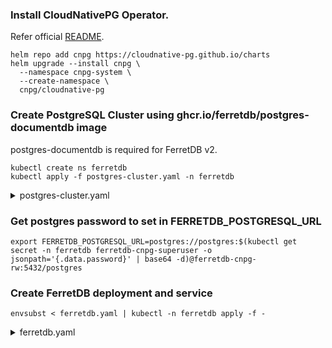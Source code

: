 ### Install CloudNativePG Operator.

Refer official [README](https://cloudnative-pg.io/charts).

```shell
helm repo add cnpg https://cloudnative-pg.github.io/charts
helm upgrade --install cnpg \
  --namespace cnpg-system \
  --create-namespace \
  cnpg/cloudnative-pg
```

### Create PostgreSQL Cluster using ghcr.io/ferretdb/postgres-documentdb image

postgres-documentdb is required for FerretDB v2.

```shell
kubectl create ns ferretdb
kubectl apply -f postgres-cluster.yaml -n ferretdb
```

<details>

<summary>postgres-cluster.yaml</summary>

```yaml
apiVersion: postgresql.cnpg.io/v1
kind: Cluster
metadata:
  name: ferretdb-cnpg
  labels:
    app.kubernetes.io/component: database
    app.kubernetes.io/version: 17.0-bookworm
spec:
  instances: 3
  description: "ferretdb DB"
  imageName: "ghcr.io/ferretdb/postgres-documentdb:17-0.102.0-ferretdb-2.0.0"

  primaryUpdateStrategy: unsupervised
  postgresGID: 999
  postgresUID: 999
  enableSuperuserAccess: true
  postgresql:
    shared_preload_libraries:
      - pg_cron
      - pg_documentdb_core
      - pg_documentdb
      - pg_stat_statements

    parameters:
      cron.database_name: "postgres"

  bootstrap:
    initdb:
      postInitSQL:
        - "CREATE EXTENSION IF NOT EXISTS pg_cron;"
        - "CREATE EXTENSION IF NOT EXISTS postgis;"
        - "CREATE EXTENSION IF NOT EXISTS vector;"
        - "CREATE EXTENSION IF NOT EXISTS tsm_system_rows;"
        - "CREATE EXTENSION IF NOT EXISTS rum;"
        - "CREATE EXTENSION IF NOT EXISTS documentdb CASCADE;"

  storage:
    storageClass: local-path
    size: 20Gi

  walStorage:
    storageClass: local-path
    size: 20Gi

  monitoring:
    enablePodMonitor: false

  # see https://cloudnative-pg.io/documentation/1.22/kubernetes_upgrade/
  nodeMaintenanceWindow:
    reusePVC: false # rebuild from other replica instead
```

</details>

### Get postgres password to set in FERRETDB_POSTGRESQL_URL

```shell
export FERRETDB_POSTGRESQL_URL=postgres://postgres:$(kubectl get secret -n ferretdb ferretdb-cnpg-superuser -o jsonpath='{.data.password}' | base64 -d)@ferretdb-cnpg-rw:5432/postgres
```

### Create FerretDB deployment and service

```shell
envsubst < ferretdb.yaml | kubectl -n ferretdb apply -f -
```

<details>

<summary>ferretdb.yaml</summary>

```yaml
apiVersion: apps/v1
kind: Deployment
metadata:
  name: ferretdb
spec:
  replicas: 1
  selector:
    matchLabels:
      app: ferretdb
  template:
    metadata:
      labels:
        app: ferretdb
    spec:
      containers:
        - name: ferretdb
          image: ghcr.io/ferretdb/ferretdb:latest
          ports:
            - containerPort: 27017
          env:
            - name: FERRETDB_POSTGRESQL_URL
              value: ${FERRETDB_POSTGRESQL_URL}
---
apiVersion: v1
kind: Service
metadata:
  name: ferretdb-service
spec:
  selector:
    app: ferretdb
  ports:
    - name: mongo
      protocol: TCP
      port: 27017
      targetPort: 27017
```

<details>

### Port forward FerretDB service

```shell
kubectl port-forward -n ferretdb svc/ferretdb-service 27017:27017
```

### Access FerretDB service using mongosh

```shell
mongosh "mongodb://postgres:$(kubectl get secret -n ferretdb ferretdb-cnpg-superuser -o jsonpath='{.data.password}' | base64 -d)@localhost/postgres"

Current Mongosh Log ID: 67e37ad08c20d3ff5b6b140a
Connecting to:          mongodb://<credentials>@localhost/postgres?directConnection=true&serverSelectionTimeoutMS=2000&appName=mongosh+2.4.2
Using MongoDB:          7.0.77
Using Mongosh:          2.4.2

For mongosh info see: https://www.mongodb.com/docs/mongodb-shell/

------
   The server generated these startup warnings when booting
   2025-03-26T03:56:00.593Z: Powered by FerretDB v2.0.0 and DocumentDB 0.102.0 (PostgreSQL 17.4).
   2025-03-26T03:56:00.593Z: Please star 🌟 us on GitHub: https://github.com/FerretDB/FerretDB and https://github.com/microsoft/documentdb.
   2025-03-26T03:56:00.593Z: The telemetry state is undecided. Read more about FerretDB telemetry and how to opt out at https://beacon.ferretdb.com.
------

postgres>
```
